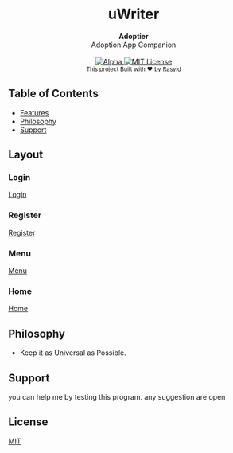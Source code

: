 ﻿﻿<h1 align="center">uWriter</h1>
 
<div align="center">
  <strong>Adoptier</strong>
</div>
<div align="center">
  Adoption App Companion 
</div>

<br />

<div align="center">
  <!-- Stability -->
  <a href="https://nodejs.org/api/documentation.html#documentation_stability_index">
    <img src="https://img.shields.io/badge/status-alpha-blue.svg?style=flat-square"
      alt="Alpha" />
  </a>
    
  <!-- Standard -->
  <a href="https://standardjs.com">
    <img src="https://img.shields.io/badge/license-MIT-brightgreen.svg?style=flat-square"
      alt="MIT License" />
  </a>
   
</div>

<div align="center">
  <sub>This project Built with ❤︎ by
  <a href="https://twitter.com/rasyidf_">Rasyid</a>
</div>

## Table of Contents
- [Features](#features)
- [Philosophy](#philosophy)
- [Support](#support)

## Layout

### Login
[Login](docs/Login.png)

### Register
[Register](docs/Register.png)

### Menu
[Menu](docs/LoginMenu.png)

### Home
[Home](docs/Home.png)

## Philosophy

* Keep it as Universal as Possible.

## Support

you can help me by testing this program. any suggestion are open

## License
[MIT](https://tldrlegal.com/license/mit-license)
